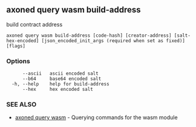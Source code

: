 ## axoned query wasm build-address

build contract address

```
axoned query wasm build-address [code-hash] [creator-address] [salt-hex-encoded] [json_encoded_init_args (required when set as fixed)] [flags]
```

### Options

```
      --ascii   ascii encoded salt
      --b64     base64 encoded salt
  -h, --help    help for build-address
      --hex     hex encoded salt
```

### SEE ALSO

* [axoned query wasm](axoned_query_wasm.md)	 - Querying commands for the wasm module
